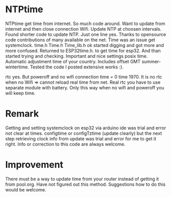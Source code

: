 # NTPtime
 NTPtime get time from internet.
 So much code around. Want to update from internet and then close connection Wifi. Update NTP at choosen intervals.
 Found shorter code to update NTP. Just one line yes. Thanks to opensource code contributions of many available on the net.
 Time was an issue get systemclock. time.h Time.h Time_lib.h ok started digging and got more and more confused.
 Returned to ESP32time.h. to get time for esp32.
 And than started trying and checking.
 Important and nice settings posix time. Automatic adjustment time of your country. Includes offset GMT summer-wintertime.
 Tested the code I posted extensive works :).
 
 rtc yes. But poweroff and no wifi connection time = 0 time 1970. It is no rtc when no Wifi => cannot reload real time from net.
 Real rtc you have to use separate module with battery. Only this way when no wifi and poweroff you will keep time. 
 
# Remark
Getting and setting systemclock on esp32 via arduino ide was trial and error not clear at times. configtime or configTztime (update clearly) but the next step retrieving clock info from update was trial and error for me to get it right. Info or correction to this code are always welcome.
# Improvement
There must be a way to update time from your router instead of getting it from pool.org.
Have not figured out this method.  Suggestions how to do this would be welcome.
